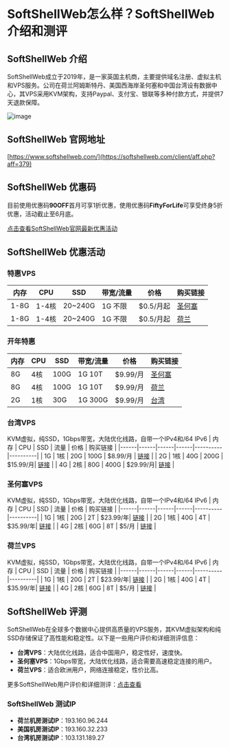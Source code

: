 # SoftShellWeb怎么样？SoftShellWeb介绍和测评

## SoftShellWeb 介绍
SoftShellWeb成立于2019年，是一家英国主机商，主要提供域名注册、虚拟主机和VPS服务。公司在荷兰阿姆斯特丹、美国西海岸圣何塞和中国台湾设有数据中心，其VPS采用KVM架构，支持Paypal、支付宝、银联等多种付款方式，并提供7天退款保障。

![image](https://github.com/slen7385/SoftShellWeb/assets/169762633/8c20951e-26c4-4c76-9707-704f01e83c62)

## SoftShellWeb 官网地址
[https://www.softshellweb.com/](https://softshellweb.com/client/aff.php?aff=379)

## SoftShellWeb 优惠码
目前使用优惠码**90OFF**首月可享1折优惠，使用优惠码**FiftyForLife**可享受终身5折优惠，活动截止至6月底。

[点击查看SoftShellWeb官网最新优惠活动](https://softshellweb.com/client/aff.php?aff=379)

## SoftShellWeb 优惠活动

### 特惠VPS
| 内存  | CPU  | SSD      | 带宽/流量 | 价格    | 购买链接 |
|-------|------|----------|-----------|---------|----------|
| 1-8G  | 1-4核 | 20~240G  | 1G 不限   | $0.5/月起 | [圣何塞](https://softshellweb.com/client/aff.php?aff=379&gid=21) |
| 1-8G  | 1-4核 | 20~240G  | 1G 不限   | $0.5/月起 | [荷兰](https://softshellweb.com/client/aff.php?aff=379&gid=17) |

### 开年特惠
| 内存 | CPU  | SSD  | 带宽/流量 | 价格     | 购买链接 |
|------|------|------|-----------|----------|----------|
| 8G   | 4核  | 100G | 1G 10T    | $9.99/月 | [圣何塞](https://softshellweb.com/client/aff.php?aff=379&pid=341) |
| 8G   | 4核  | 100G | 1G 10T    | $9.99/月 | [荷兰](https://softshellweb.com/client/aff.php?aff=379&pid=343) |
| 2G   | 1核  | 30G  | 1G 300G   | $9.99/月 | [台湾](https://softshellweb.com/client/aff.php?aff=379&pid=342) |

### 台湾VPS
KVM虚拟，纯SSD，1Gbps带宽，大陆优化线路，自带一个IPv4和/64 IPv6
| 内存 | CPU  | SSD  | 流量 | 价格     | 购买链接 |
|------|------|------|------|----------|----------|
| 1G   | 1核  | 20G  | 100G | $8.99/月 | [链接](https://softshellweb.com/client/aff.php?aff=379&pid=327) |
| 2G   | 1核  | 40G  | 200G | $15.99/月| [链接](https://softshellweb.com/client/aff.php?aff=379&pid=333) |
| 4G   | 2核  | 80G  | 400G | $29.99/月| [链接](https://softshellweb.com/client/aff.php?aff=379&pid=339) |

### 圣何塞VPS
KVM虚拟，纯SSD，1Gbps带宽，大陆优化线路，自带一个IPv4和/64 IPv6
| 内存 | CPU  | SSD  | 流量 | 价格     | 购买链接 |
|------|------|------|------|----------|----------|
| 1G   | 1核  | 20G  | 2T   | $23.99/年| [链接](https://softshellweb.com/client/aff.php?aff=379&pid=329) |
| 2G   | 1核  | 40G  | 4T   | $35.99/年| [链接](https://softshellweb.com/client/aff.php?aff=379&pid=330) |
| 4G   | 2核  | 60G  | 8T   | $5/月   | [链接](https://softshellweb.com/client/aff.php?aff=379&pid=334) |

### 荷兰VPS
KVM虚拟，纯SSD，1Gbps带宽，大陆优化线路，自带一个IPv4和/64 IPv6
| 内存 | CPU  | SSD  | 流量 | 价格     | 购买链接 |
|------|------|------|------|----------|----------|
| 1G   | 1核  | 20G  | 2T   | $23.99/年| [链接](https://softshellweb.com/client/aff.php?aff=379&pid=328) |
| 2G   | 1核  | 40G  | 4T   | $35.99/年| [链接](https://softshellweb.com/client/aff.php?aff=379&pid=331) |
| 4G   | 2核  | 60G  | 8T   | $5/月   | [链接](https://softshellweb.com/client/aff.php?aff=379&pid=332) |

## SoftShellWeb 评测
SoftShellWeb在全球多个数据中心提供高质量的VPS服务，其KVM虚拟架构和纯SSD存储保证了高性能和稳定性。以下是一些用户评价和详细测评信息：

- **台湾VPS**：大陆优化线路，适合中国用户，稳定性好，速度快。
- **圣何塞VPS**：1Gbps带宽，大陆优化线路，适合需要高速稳定连接的用户。
- **荷兰VPS**：适合欧洲用户，网络连接稳定，性价比高。

更多SoftShellWeb用户评价和详细测评：[点击查看](https://softshellweb.com/client/aff.php?aff=379)

### SoftShellWeb 测试IP
- **荷兰机房测试IP**：193.160.96.244
- **美国机房测试IP**：193.160.32.233
- **台湾机房测试IP**：103.131.189.27
